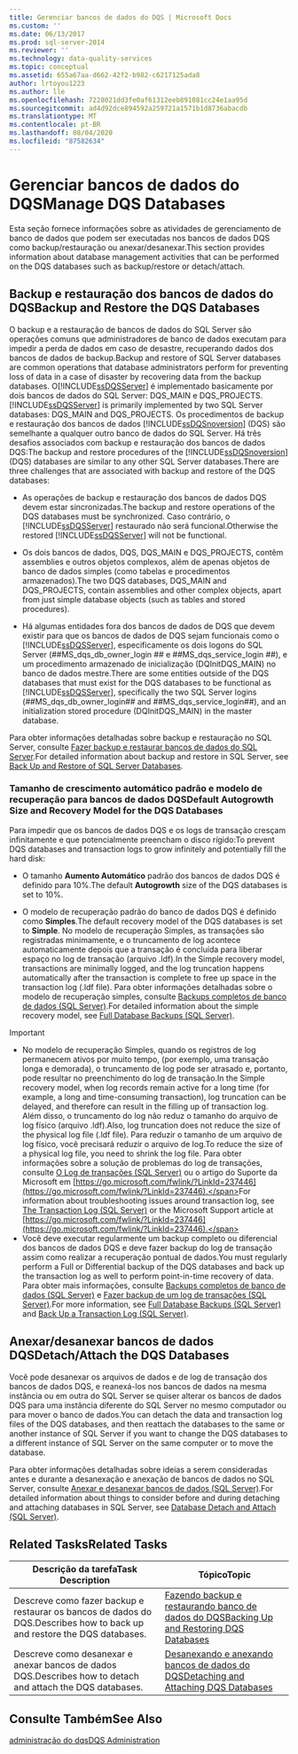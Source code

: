 ```yaml
---
title: Gerenciar bancos de dados do DQS | Microsoft Docs
ms.custom: ''
ms.date: 06/13/2017
ms.prod: sql-server-2014
ms.reviewer: ''
ms.technology: data-quality-services
ms.topic: conceptual
ms.assetid: 655a67aa-d662-42f2-b982-c6217125ada8
author: lrtoyou1223
ms.author: lle
ms.openlocfilehash: 7228021dd3fe0af61312eeb891081cc24e1aa95d
ms.sourcegitcommit: ad4d92dce894592a259721a1571b1d8736abacdb
ms.translationtype: MT
ms.contentlocale: pt-BR
ms.lasthandoff: 08/04/2020
ms.locfileid: "87582634"
---
```

# <a name="manage-dqs-databases"></a><span data-ttu-id="cc365-102">Gerenciar bancos de dados do DQS</span><span class="sxs-lookup"><span data-stu-id="cc365-102">Manage DQS Databases</span></span>
  <span data-ttu-id="cc365-103">Esta seção fornece informações sobre as atividades de gerenciamento de banco de dados que podem ser executadas nos bancos de dados DQS como backup/restauração ou anexar/desanexar.</span><span class="sxs-lookup"><span data-stu-id="cc365-103">This section provides information about database management activities that can be performed on the DQS databases such as backup/restore or detach/attach.</span></span>  
  
##  <a name="backup-and-restore-the-dqs-databases"></a><a name="BackupRestore"></a> <span data-ttu-id="cc365-104">Backup e restauração dos bancos de dados do DQS</span><span class="sxs-lookup"><span data-stu-id="cc365-104">Backup and Restore the DQS Databases</span></span>  
 <span data-ttu-id="cc365-105">O backup e a restauração de bancos de dados do SQL Server são operações comuns que administradores de banco de dados executam para impedir a perda de dados em caso de desastre, recuperando dados dos bancos de dados de backup.</span><span class="sxs-lookup"><span data-stu-id="cc365-105">Backup and restore of SQL Server databases are common operations that database administrators perform for preventing loss of data in a case of disaster by recovering data from the backup databases.</span></span> <span data-ttu-id="cc365-106">O[!INCLUDE[ssDQSServer](../includes/ssdqsserver-md.md)] é implementado basicamente por dois bancos de dados do SQL Server: DQS_MAIN e DQS_PROJECTS.</span><span class="sxs-lookup"><span data-stu-id="cc365-106">[!INCLUDE[ssDQSServer](../includes/ssdqsserver-md.md)] is primarily implemented by two SQL Server databases: DQS_MAIN and DQS_PROJECTS.</span></span> <span data-ttu-id="cc365-107">Os procedimentos de backup e restauração dos bancos de dados [!INCLUDE[ssDQSnoversion](../includes/ssdqsnoversion-md.md)] (DQS) são semelhante a qualquer outro banco de dados do SQL Server. Há três desafios associados com backup e restauração dos bancos de dados DQS:</span><span class="sxs-lookup"><span data-stu-id="cc365-107">The backup and restore procedures of the [!INCLUDE[ssDQSnoversion](../includes/ssdqsnoversion-md.md)] (DQS) databases are similar to any other SQL Server databases.There are three challenges that are associated with backup and restore of the DQS databases:</span></span>  
  
-   <span data-ttu-id="cc365-108">As operações de backup e restauração dos bancos de dados DQS devem estar sincronizadas.</span><span class="sxs-lookup"><span data-stu-id="cc365-108">The backup and restore operations of the DQS databases must be synchronized.</span></span> <span data-ttu-id="cc365-109">Caso contrário, o [!INCLUDE[ssDQSServer](../includes/ssdqsserver-md.md)] restaurado não será funcional.</span><span class="sxs-lookup"><span data-stu-id="cc365-109">Otherwise the restored [!INCLUDE[ssDQSServer](../includes/ssdqsserver-md.md)] will not be functional.</span></span>  
  
-   <span data-ttu-id="cc365-110">Os dois bancos de dados, DQS, DQS_MAIN e DQS_PROJECTS, contêm assemblies e outros objetos complexos, além de apenas objetos de banco de dados simples (como tabelas e procedimentos armazenados).</span><span class="sxs-lookup"><span data-stu-id="cc365-110">The two DQS databases, DQS_MAIN and DQS_PROJECTS, contain assemblies and other complex objects, apart from just simple database objects (such as tables and stored procedures).</span></span>  
  
-   <span data-ttu-id="cc365-111">Há algumas entidades fora dos bancos de dados de DQS que devem existir para que os bancos de dados de DQS sejam funcionais como o [!INCLUDE[ssDQSServer](../includes/ssdqsserver-md.md)], especificamente os dois logons do SQL Server (##MS_dqs_db_owner_login ## e ##MS_dqs_service_login ##), e um procedimento armazenado de inicialização (DQInitDQS_MAIN) no banco de dados mestre.</span><span class="sxs-lookup"><span data-stu-id="cc365-111">There are some entities outside of the DQS databases that must exist for the DQS databases to be functional as [!INCLUDE[ssDQSServer](../includes/ssdqsserver-md.md)], specifically the two SQL Server logins (##MS_dqs_db_owner_login## and ##MS_dqs_service_login##), and an initialization stored procedure (DQInitDQS_MAIN) in the master database.</span></span>  
  
 <span data-ttu-id="cc365-112">Para obter informações detalhadas sobre backup e restauração no SQL Server, consulte [Fazer backup e restaurar bancos de dados do SQL Server](../relational-databases/backup-restore/back-up-and-restore-of-sql-server-databases.md).</span><span class="sxs-lookup"><span data-stu-id="cc365-112">For detailed information about backup and restore in SQL Server, see [Back Up and Restore of SQL Server Databases](../relational-databases/backup-restore/back-up-and-restore-of-sql-server-databases.md).</span></span>  
  
### <a name="default-autogrowth-size-and-recovery-model-for-the-dqs-databases"></a><span data-ttu-id="cc365-113">Tamanho de crescimento automático padrão e modelo de recuperação para bancos de dados DQS</span><span class="sxs-lookup"><span data-stu-id="cc365-113">Default Autogrowth Size and Recovery Model for the DQS Databases</span></span>  
 <span data-ttu-id="cc365-114">Para impedir que os bancos de dados DQS e os logs de transação cresçam infinitamente e que potencialmente preencham o disco rígido:</span><span class="sxs-lookup"><span data-stu-id="cc365-114">To prevent DQS databases and transaction logs to grow infinitely and potentially fill the hard disk:</span></span>  
  
-   <span data-ttu-id="cc365-115">O tamanho **Aumento Automático** padrão dos bancos de dados DQS é definido para 10%.</span><span class="sxs-lookup"><span data-stu-id="cc365-115">The default **Autogrowth** size of the DQS databases is set to 10%.</span></span>  
  
-   <span data-ttu-id="cc365-116">O modelo de recuperação padrão do banco de dados DQS é definido como **Simples**.</span><span class="sxs-lookup"><span data-stu-id="cc365-116">The default recovery model of the DQS databases is set to **Simple**.</span></span> <span data-ttu-id="cc365-117">No modelo de recuperação Simples, as transações são registradas minimamente, e o truncamento de log acontece automaticamente depois que a transação é concluída para liberar espaço no log de transação (arquivo .ldf).</span><span class="sxs-lookup"><span data-stu-id="cc365-117">In the Simple recovery model, transactions are minimally logged, and the log truncation happens automatically after the transaction is complete to free up space in the transaction log (.ldf file).</span></span> <span data-ttu-id="cc365-118">Para obter informações detalhadas sobre o modelo de recuperação simples, consulte [Backups completos de banco de dados &#40;SQL Server&#41;](../relational-databases/backup-restore/full-database-backups-sql-server.md).</span><span class="sxs-lookup"><span data-stu-id="cc365-118">For detailed information about the simple recovery model, see [Full Database Backups &#40;SQL Server&#41;](../relational-databases/backup-restore/full-database-backups-sql-server.md).</span></span>  
  
> [!IMPORTANT]
>  -   <span data-ttu-id="cc365-119">No modelo de recuperação Simples, quando os registros de log permanecem ativos por muito tempo, (por exemplo, uma transação longa e demorada), o truncamento de log pode ser atrasado e, portanto, pode resultar no preenchimento do log de transação.</span><span class="sxs-lookup"><span data-stu-id="cc365-119">In the Simple recovery model, when log records remain active for a long time (for example, a long and time-consuming transaction), log truncation can be delayed, and therefore can result in the filling up of transaction log.</span></span> <span data-ttu-id="cc365-120">Além disso, o truncamento do log não reduz o tamanho do arquivo de log físico (arquivo .ldf).</span><span class="sxs-lookup"><span data-stu-id="cc365-120">Also, log truncation does not reduce the size of the physical log file (.ldf file).</span></span> <span data-ttu-id="cc365-121">Para reduzir o tamanho de um arquivo de log físico, você precisará reduzir o arquivo de log.</span><span class="sxs-lookup"><span data-stu-id="cc365-121">To reduce the size of a physical log file, you need to shrink the log file.</span></span> <span data-ttu-id="cc365-122">Para obter informações sobre a solução de problemas do log de transações, consulte [O Log de transações &#40;SQL Server&#41;](../relational-databases/logs/the-transaction-log-sql-server.md) ou o artigo do Suporte da Microsoft em [https://go.microsoft.com/fwlink/?LinkId=237446](https://go.microsoft.com/fwlink/?LinkId=237446).</span><span class="sxs-lookup"><span data-stu-id="cc365-122">For information about troubleshooting issues around transaction log, see [The Transaction Log &#40;SQL Server&#41;](../relational-databases/logs/the-transaction-log-sql-server.md) or the Microsoft Support article at [https://go.microsoft.com/fwlink/?LinkId=237446](https://go.microsoft.com/fwlink/?LinkId=237446).</span></span>  
> -   <span data-ttu-id="cc365-123">Você deve executar regularmente um backup completo ou diferencial dos bancos de dados DQS e deve fazer backup do log de transação assim como realizar a recuperação pontual de dados.</span><span class="sxs-lookup"><span data-stu-id="cc365-123">You must regularly perform a Full or Differential backup of the DQS databases and back up the transaction log as well to perform point-in-time recovery of data.</span></span> <span data-ttu-id="cc365-124">Para obter mais informações, consulte [Backups completos de banco de dados &#40;SQL Server&#41;](../relational-databases/backup-restore/full-database-backups-sql-server.md) e [Fazer backup de um log de transações &#40;SQL Server&#41;](../relational-databases/backup-restore/back-up-a-transaction-log-sql-server.md).</span><span class="sxs-lookup"><span data-stu-id="cc365-124">For more information, see [Full Database Backups &#40;SQL Server&#41;](../relational-databases/backup-restore/full-database-backups-sql-server.md) and [Back Up a Transaction Log &#40;SQL Server&#41;](../relational-databases/backup-restore/back-up-a-transaction-log-sql-server.md).</span></span>  
  
##  <a name="detachattach-the-dqs-databases"></a><a name="DetachAttach"></a> <span data-ttu-id="cc365-125">Anexar/desanexar bancos de dados DQS</span><span class="sxs-lookup"><span data-stu-id="cc365-125">Detach/Attach the DQS Databases</span></span>  
 <span data-ttu-id="cc365-126">Você pode desanexar os arquivos de dados e de log de transação dos bancos de dados DQS, e reanexá-los nos bancos de dados na mesma instância ou em outra do SQL Server se quiser alterar os bancos de dados DQS para uma instância diferente do SQL Server no mesmo computador ou para mover o banco de dados.</span><span class="sxs-lookup"><span data-stu-id="cc365-126">You can detach the data and transaction log files of the DQS databases, and then reattach the databases to the same or another instance of SQL Server if you want to change the DQS databases to a different instance of SQL Server on the same computer or to move the database.</span></span>  
  
 <span data-ttu-id="cc365-127">Para obter informações detalhadas sobre ideias a serem consideradas antes e durante a desanexação e anexação de bancos de dados no SQL Server, consulte [Anexar e desanexar bancos de dados &#40;SQL Server&#41;](../relational-databases/databases/database-detach-and-attach-sql-server.md).</span><span class="sxs-lookup"><span data-stu-id="cc365-127">For detailed information about things to consider before and during detaching and attaching databases in SQL Server, see [Database Detach and Attach &#40;SQL Server&#41;](../relational-databases/databases/database-detach-and-attach-sql-server.md).</span></span>  
  
## <a name="related-tasks"></a><span data-ttu-id="cc365-128">Related Tasks</span><span class="sxs-lookup"><span data-stu-id="cc365-128">Related Tasks</span></span>  
  
|<span data-ttu-id="cc365-129">Descrição da tarefa</span><span class="sxs-lookup"><span data-stu-id="cc365-129">Task Description</span></span>|<span data-ttu-id="cc365-130">Tópico</span><span class="sxs-lookup"><span data-stu-id="cc365-130">Topic</span></span>|  
|----------------------|-----------|  
|<span data-ttu-id="cc365-131">Descreve como fazer backup e restaurar os bancos de dados do DQS.</span><span class="sxs-lookup"><span data-stu-id="cc365-131">Describes how to back up and restore the DQS databases.</span></span>|[<span data-ttu-id="cc365-132">Fazendo backup e restaurando banco de dados do DQS</span><span class="sxs-lookup"><span data-stu-id="cc365-132">Backing Up and Restoring DQS Databases</span></span>](../../2014/data-quality-services/backing-up-and-restoring-dqs-databases.md)|  
|<span data-ttu-id="cc365-133">Descreve como desanexar e anexar bancos de dados DQS.</span><span class="sxs-lookup"><span data-stu-id="cc365-133">Describes how to detach and attach the DQS databases.</span></span>|[<span data-ttu-id="cc365-134">Desanexando e anexando bancos de dados do DQS</span><span class="sxs-lookup"><span data-stu-id="cc365-134">Detaching and Attaching DQS Databases</span></span>](../../2014/data-quality-services/detaching-and-attaching-dqs-databases.md)|  
  
## <a name="see-also"></a><span data-ttu-id="cc365-135">Consulte Também</span><span class="sxs-lookup"><span data-stu-id="cc365-135">See Also</span></span>  
 [<span data-ttu-id="cc365-136">administração do dqs</span><span class="sxs-lookup"><span data-stu-id="cc365-136">DQS Administration</span></span>](../../2014/data-quality-services/dqs-administration.md)  
  
  
